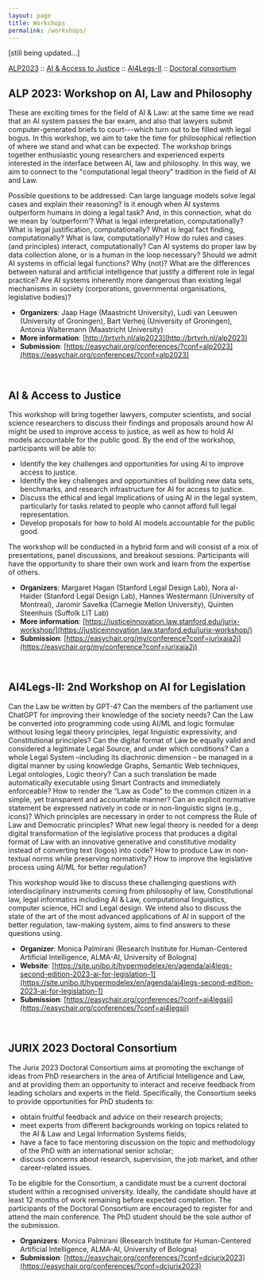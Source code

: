 ```yaml
---
layout: page
title: Workshops
permalink: /workshops/
---
```


[still being updated...]

[ALP2023](#alp-2023-workshop-on-ai-law-and-philosophy) :: [AI & Access to Justice](#ai--access-to-justice) :: [AI4Legs-II](#ai4legs-ii-2nd-workshop-on-ai-for-legislation) :: [Doctoral consortium](#jurix-2023-doctoral-consortium) 

## ALP 2023: Workshop on AI, Law and Philosophy

These are exciting times for the field of AI & Law: at the same time we read that an AI system passes the bar exam, and also that lawyers submit computer-generated briefs to court---which turn out to be filled with legal bogus. In this workshop, we aim to take the time for philosophical reflection of where we stand and what can be expected. The workshop brings together enthusiastic young researchers and experienced experts interested in the interface between AI, law and philosophy. In this way, we aim to connect to the "computational legal theory" tradition in the field of AI and Law. 

Possible questions to be addressed: Can large language models solve legal cases and explain their reasoning? Is it enough when AI systems outperform humans in doing a legal task? And, in this connection, what do we mean by ‘outperform’? What is legal interpretation, computationally? What is legal justification, computationally? What is legal fact finding, computationally? What is law, computationally? How do rules and cases (and principles) interact, computationally? Can AI systems do proper law by data collection alone, or is a human in the loop necessary? Should we admit AI systems in official legal functions? Why (not)? What are the differences between natural and artificial intelligence that justify a different role in legal practice? Are AI systems inherently more dangerous than existing legal mechanisms in society (corporations, governmental organisations, legislative bodies)? 

- **Organizers**: Jaap Hage (Maastricht University), Ludi van Leeuwen (University of Groningen), Bart Verheij (University of Groningen), Antonia Waltermann (Maastricht University)
- **More information**: [http://brtvrh.nl/alp2023](http://brtvrh.nl/alp2023)
- **Submission**: [https://easychair.org/conferences/?conf=alp2023](https://easychair.org/conferences/?conf=alp2023)

<br/>

## AI & Access to Justice

This workshop will bring together lawyers, computer scientists, and social science researchers to discuss their findings and proposals around how AI might be used to improve access to justice, as well as how to hold AI models accountable for the public good. By the end of the workshop, participants will be able to:

- Identify the key challenges and opportunities for using AI to improve access to justice.
- Identify the key challenges and opportunities of building new data sets, benchmarks,
and research infrastructure for AI for access to justice.
- Discuss the ethical and legal implications of using AI in the legal system, particularly for
tasks related to people who cannot afford full legal representation.
- Develop proposals for how to hold AI models accountable for the public good.

The workshop will be conducted in a hybrid form and will consist of a mix of presentations, panel discussions, and breakout sessions. Participants will have the opportunity to share their own work and learn from the expertise of others.

- **Organizers**: Margaret Hagan (Stanford Legal Design Lab), Nora al-Haider (Stanford Legal Design Lab), Hannes Westermann (University of Montreal), Jaromir Savelka (Carnegie Mellon University), Quinten Steenhuis (Suffolk LIT Lab)
- **More information**: [https://justiceinnovation.law.stanford.edu/jurix-workshop/](https://justiceinnovation.law.stanford.edu/jurix-workshop/)
- **Submission**: [https://easychair.org/my/conference?conf=jurixaia2j](https://easychair.org/my/conference?conf=jurixaia2j)

<br/>

## AI4Legs-II: 2nd Workshop on AI for Legislation

Can the Law be written by GPT-4? Can the members of the parliament use ChatGPT for improving their knowledge of the society needs? Can the Law be converted into programming code using AI/ML and logic formulae without losing legal theory principles, legal linguistic expressivity, and Constitutional principles? Can the digital format of Law be equally valid and considered a legitimate Legal Source, and under which conditions? Can a whole Legal System –including its diachronic dimension – be managed in a digital manner by using knowledge Graphs, Semantic Web techniques, Legal ontologies, Logic theory? Can a such translation be made automatically executable using Smart Contracts and immediately enforceable? How to render the “Law as Code” to the common citizen in a simple, yet transparent and accountable manner? Can an explicit normative statement be expressed natively in code or in non-linguistic signs (e.g., icons)? Which principles are necessary in order to not compress the Rule of Law and Democratic principles? What new legal theory is needed for a deep digital transformation of the legislative process that produces a digital format of Law with an innovative generative and constitutive modality instead of converting text (logos) into code? How to produce Law in non-textual norms while preserving normativity? How to improve the legislative process using AI/ML for better regulation?

This workshop would like to discuss these challenging questions with interdisciplinary instruments coming from philosophy of law, Constitutional law, legal informatics including AI & Law, computational linguistics, computer science, HCI and Legal design. We intend also to discuss the state of the art of the most advanced applications of AI in support of the better regulation, law-making system, aims to find answers to these questions using.

- **Organizer**: Monica Palmirani (Research Institute for Human-Centered Artificial Intelligence, ALMA-AI, University of Bologna)
- **Website**: [https://site.unibo.it/hypermodelex/en/agenda/ai4legs-second-edition-2023-ai-for-legislation-1](https://site.unibo.it/hypermodelex/en/agenda/ai4legs-second-edition-2023-ai-for-legislation-1)
- **Submission**: [https://easychair.org/conferences/?conf=ai4legsii](https://easychair.org/conferences/?conf=ai4legsii)

<br/>

## JURIX 2023 Doctoral Consortium

The Jurix 2023 Doctoral Consortium aims at promoting the exchange of ideas from PhD researchers in the area of Artificial Intelligence and Law, and at providing them an opportunity to interact and receive feedback from leading scholars and experts in the field. Specifically, the Consortium seeks to provide opportunities for PhD students to:
- obtain fruitful feedback and advice on their research projects;
- meet experts from different backgrounds working on topics related to the AI & Law and Legal Information Systems fields;
- have a face to face mentoring discussion on the topic and methodology of the PhD with an international senior scholar;
- discuss concerns about research, supervision, the job market, and other career-related issues.

To be eligible for the Consortium, a candidate must be a current doctoral student within a recognised university. Ideally, the candidate should have at least 12 months of work remaining before expected completion. The participants of the Doctoral Consortium are encouraged to register for and attend the main conference. The PhD student should be the sole author of the submission.

- **Organizers**: Monica Palmirani (Research Institute for Human-Centered Artificial Intelligence, ALMA-AI, University of Bologna)
- **Submission**: [https://easychair.org/conferences/?conf=dcjurix2023](https://easychair.org/conferences/?conf=dcjurix2023)
